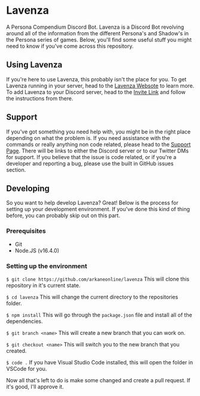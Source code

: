 # Lavenza
A Persona Compendium Discord Bot. 
Lavenza is a Discord Bot revolving around all of the information from the different Persona's and Shadow's in the Persona series of games.
Below, you'll find some useful stuff you might need to know if you've come across this repository.



## Using Lavenza
If you're here to use Lavenza, this probably isn't the place for you. 
To get Lavenza running in your server, head to the [Lavenza Websote](https://lavenza.tk/) to learn more.
To add Lavenza to your Discord server, head to the [Invite Link](https://lavenza.tk/invite) and follow the instructions from there.

## Support
If you've got something you need help with, you might be in the right place depending on what the problem is.
If you need assistance with the commands or really anything non code related, please head to the [Support Page](https://lavenza.tk/support).
There will be links to either the Discord server or to our Twitter DMs for support.
If you believe that the issue is code related, or if you're a developer and reporting a bug, please use the built in GitHub issues section.

## Developing
So you want to help develop Lavenza?
Great! Below is the process for setting up your development environment.
If you've done this kind of thing before, you can probably skip out on this part.

### Prerequisites
- Git
- Node.JS (v16.4.0)

### Setting up the environment

`$ git clone https://github.com/arkaneonline/lavenza`
This will clone this repository in it's current state.

`$ cd lavenza`
This will change the current directory to the repositories folder.

`$ npm install`
This will go through the `package.json` file and install all of the dependencies.

`$ git branch <name>`
This will create a new branch that you can work on.

`$ git checkout <name>`
This will switch you to the new branch that you created.

`$ code .`
If you have Visual Studio Code installed, this will open the folder in VSCode for you.

Now all that's left to do is make some changed and create a pull request. If it's good, I'll approve it.